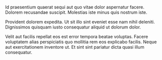 Id praesentium quaerat sequi aut quo vitae dolor aspernatur facere. Dolorem recusandae suscipit. Molestias iste minus quis nostrum iste.
 Provident dolorem expedita. Ut sit illo sint eveniet esse nam nihil deleniti. Dignissimos quisquam iusto consequatur aliquid ut dolorum dolor.
 Velit aut facilis repellat eos est error tempora beatae voluptas. Facere voluptatem alias perspiciatis quo mollitia rem eos explicabo facilis. Neque aut exercitationem inventore ut. Et sint sint pariatur dicta quasi illum consequatur.